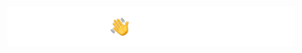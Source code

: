 <p align="center">
	<img src="https://github.com/Teheremiti/Teheremiti/blob/main/iamteheremiti.png">
  
</p>

<!--
**Teheremiti/Teheremiti** is a ✨ _special_ ✨ repository because its `README.md` (this file) appears on your GitHub profile.

Here are some ideas to get you started:

- 🔭 I’m currently working on ...
- 🌱 I’m currently learning ...
- 👯 I’m looking to collaborate on ...
- 🤔 I’m looking for help with ...
- 💬 Ask me about ...
- 📫 How to reach me: ...
- 😄 Pronouns: ...
- ⚡ Fun fact: ...
-->
